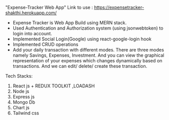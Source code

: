 "Expense-Tracker Web App" 
Link to use :
    https://expensetracker-shakthi.herokuapp.com/
    
- Expense Tracker is Web App Build using MERN stack.
- Used Authentication and Authorization system (using jsonwebtoken) to login into account.
- Implemented Social Login(Google) using react-google-login hook
- Implemented CRUD operations
- Add your daily transaction with different modes. There are three modes namely Savings, Expenses, Investment. And you can view the graphical representation of your expenses which changes dynamically based on transactions. And we can edit/ delete/ create these transaction.

Tech Stacks:
  1. React js + REDUX TOOLKIT ,LOADASH
  2. Node js
  3. Express js
  4. Mongo Db
  5. Chart js
  6. Tailwind css
  
